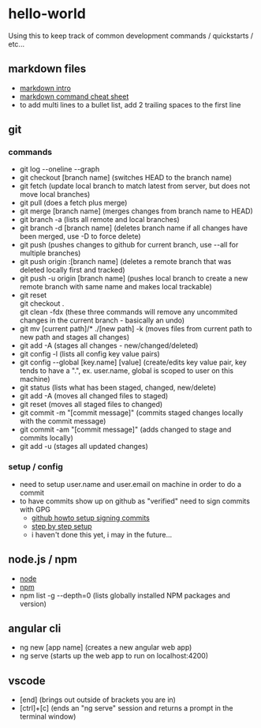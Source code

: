 # hello-world
Using this to keep track of common development commands / quickstarts / etc...

## markdown files
* [markdown intro](https://daringfireball.net/projects/markdown/)
* [markdown command cheat sheet](https://github.com/adam-p/markdown-here/wiki/Markdown-Cheatsheet)
* to add multi lines to a bullet list, add 2 trailing spaces to the first line

## git 
### commands
* git log --oneline --graph
* git checkout [branch name] (switches HEAD to the branch name)
* git fetch (update local branch to match latest from server, but does not move local branches)
* git pull (does a fetch plus merge)
* git merge [branch name] (merges changes from branch name to HEAD)
* git branch -a (lists all remote and local branches)
* git branch -d [branch name] (deletes branch name if all changes have been merged, use -D to force delete)
* git push (pushes changes to github for current branch, use --all for multiple branches)
* git push origin :[branch name] (deletes a remote branch that was deleted locally first and tracked)
* git push -u origin [branch name] (pushes local branch to create a new remote branch with same name and makes local trackable)
* git reset  
  git checkout .   
  git clean -fdx (these three commands will remove any uncommited changes in the current branch - basically an undo)
* git mv [current path]/* ./[new path] -k (moves files from current path to new path and stages all changes)
* git add -A (stages all changes - new/changed/deleted)
* git config -l (lists all config key value pairs)
* git config --global [key.name] [value] (create/edits key value pair, key tends to have a ".", ex. user.name, global is scoped to user on this machine)
* git status (lists what has been staged, changed, new/delete)
* git add -A (moves all changed files to staged)
* git reset (moves all staged files to changed)
* git commit -m "[commit message]" (commits staged changes locally with the commit message)
* git commit -am "[commit message]" (adds changed to stage and commits locally)
* git add -u (stages all updated changes)

### setup / config
* need to setup user.name and user.email on machine in order to do a commit
* to have commits show up on github as "verified" need to sign commits with GPG
  * [github howto setup signing commits](https://help.github.com/articles/signing-commits-with-gpg/)
  * [step by step setup](https://medium.com/@timmywil/sign-your-commits-on-github-with-gpg-566f07762a43)
  * i haven't done this yet, i may in the future...

## node.js / npm
* [node](https://nodejs.org/en/)
* [npm](https://www.npmjs.com/)
* npm list -g --depth=0 (lists globally installed NPM packages and version)

## angular cli
* ng new [app name] (creates a new angular web app)
* ng serve (starts up the web app to run on localhost:4200)

## vscode
* [end] (brings out outside of brackets you are in)
* [ctrl]+[c] (ends an "ng serve" session and returns a prompt in the terminal window)